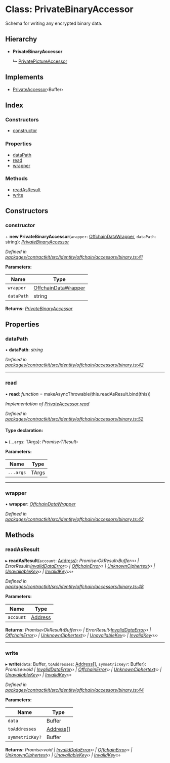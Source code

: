 # Class: PrivateBinaryAccessor

Schema for writing any encrypted binary data.

## Hierarchy

* **PrivateBinaryAccessor**

  ↳ [PrivatePictureAccessor](_identity_offchain_accessors_pictures_.privatepictureaccessor.md)

## Implements

* [PrivateAccessor](../interfaces/_identity_offchain_accessors_interfaces_.privateaccessor.md)‹Buffer›

## Index

### Constructors

* [constructor](_identity_offchain_accessors_binary_.privatebinaryaccessor.md#constructor)

### Properties

* [dataPath](_identity_offchain_accessors_binary_.privatebinaryaccessor.md#datapath)
* [read](_identity_offchain_accessors_binary_.privatebinaryaccessor.md#read)
* [wrapper](_identity_offchain_accessors_binary_.privatebinaryaccessor.md#wrapper)

### Methods

* [readAsResult](_identity_offchain_accessors_binary_.privatebinaryaccessor.md#readasresult)
* [write](_identity_offchain_accessors_binary_.privatebinaryaccessor.md#write)

## Constructors

###  constructor

\+ **new PrivateBinaryAccessor**(`wrapper`: [OffchainDataWrapper](_identity_offchain_data_wrapper_.offchaindatawrapper.md), `dataPath`: string): *[PrivateBinaryAccessor](_identity_offchain_accessors_binary_.privatebinaryaccessor.md)*

*Defined in [packages/contractkit/src/identity/offchain/accessors/binary.ts:41](https://github.com/celo-org/celo-monorepo/blob/master/packages/contractkit/src/identity/offchain/accessors/binary.ts#L41)*

**Parameters:**

Name | Type |
------ | ------ |
`wrapper` | [OffchainDataWrapper](_identity_offchain_data_wrapper_.offchaindatawrapper.md) |
`dataPath` | string |

**Returns:** *[PrivateBinaryAccessor](_identity_offchain_accessors_binary_.privatebinaryaccessor.md)*

## Properties

###  dataPath

• **dataPath**: *string*

*Defined in [packages/contractkit/src/identity/offchain/accessors/binary.ts:42](https://github.com/celo-org/celo-monorepo/blob/master/packages/contractkit/src/identity/offchain/accessors/binary.ts#L42)*

___

###  read

• **read**: *function* = makeAsyncThrowable(this.readAsResult.bind(this))

*Implementation of [PrivateAccessor](../interfaces/_identity_offchain_accessors_interfaces_.privateaccessor.md).[read](../interfaces/_identity_offchain_accessors_interfaces_.privateaccessor.md#read)*

*Defined in [packages/contractkit/src/identity/offchain/accessors/binary.ts:52](https://github.com/celo-org/celo-monorepo/blob/master/packages/contractkit/src/identity/offchain/accessors/binary.ts#L52)*

#### Type declaration:

▸ (...`args`: TArgs): *Promise‹TResult›*

**Parameters:**

Name | Type |
------ | ------ |
`...args` | TArgs |

___

###  wrapper

• **wrapper**: *[OffchainDataWrapper](_identity_offchain_data_wrapper_.offchaindatawrapper.md)*

*Defined in [packages/contractkit/src/identity/offchain/accessors/binary.ts:42](https://github.com/celo-org/celo-monorepo/blob/master/packages/contractkit/src/identity/offchain/accessors/binary.ts#L42)*

## Methods

###  readAsResult

▸ **readAsResult**(`account`: [Address](../modules/_base_.md#address)): *Promise‹OkResult‹Buffer‹›› | ErrorResult‹[InvalidDataError](_identity_offchain_accessors_errors_.invaliddataerror.md)‹› | [OffchainError](_identity_offchain_accessors_errors_.offchainerror.md)‹› | [UnknownCiphertext](_identity_offchain_accessors_errors_.unknownciphertext.md)‹› | [UnavailableKey](_identity_offchain_accessors_errors_.unavailablekey.md)‹› | [InvalidKey](_identity_offchain_accessors_errors_.invalidkey.md)‹›››*

*Defined in [packages/contractkit/src/identity/offchain/accessors/binary.ts:48](https://github.com/celo-org/celo-monorepo/blob/master/packages/contractkit/src/identity/offchain/accessors/binary.ts#L48)*

**Parameters:**

Name | Type |
------ | ------ |
`account` | [Address](../modules/_base_.md#address) |

**Returns:** *Promise‹OkResult‹Buffer‹›› | ErrorResult‹[InvalidDataError](_identity_offchain_accessors_errors_.invaliddataerror.md)‹› | [OffchainError](_identity_offchain_accessors_errors_.offchainerror.md)‹› | [UnknownCiphertext](_identity_offchain_accessors_errors_.unknownciphertext.md)‹› | [UnavailableKey](_identity_offchain_accessors_errors_.unavailablekey.md)‹› | [InvalidKey](_identity_offchain_accessors_errors_.invalidkey.md)‹›››*

___

###  write

▸ **write**(`data`: Buffer, `toAddresses`: [Address](../modules/_base_.md#address)[], `symmetricKey?`: Buffer): *Promise‹void | [InvalidDataError](_identity_offchain_accessors_errors_.invaliddataerror.md)‹› | [OffchainError](_identity_offchain_accessors_errors_.offchainerror.md)‹› | [UnknownCiphertext](_identity_offchain_accessors_errors_.unknownciphertext.md)‹› | [UnavailableKey](_identity_offchain_accessors_errors_.unavailablekey.md)‹› | [InvalidKey](_identity_offchain_accessors_errors_.invalidkey.md)‹››*

*Defined in [packages/contractkit/src/identity/offchain/accessors/binary.ts:44](https://github.com/celo-org/celo-monorepo/blob/master/packages/contractkit/src/identity/offchain/accessors/binary.ts#L44)*

**Parameters:**

Name | Type |
------ | ------ |
`data` | Buffer |
`toAddresses` | [Address](../modules/_base_.md#address)[] |
`symmetricKey?` | Buffer |

**Returns:** *Promise‹void | [InvalidDataError](_identity_offchain_accessors_errors_.invaliddataerror.md)‹› | [OffchainError](_identity_offchain_accessors_errors_.offchainerror.md)‹› | [UnknownCiphertext](_identity_offchain_accessors_errors_.unknownciphertext.md)‹› | [UnavailableKey](_identity_offchain_accessors_errors_.unavailablekey.md)‹› | [InvalidKey](_identity_offchain_accessors_errors_.invalidkey.md)‹››*
